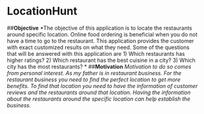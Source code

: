 # LocationHunt
##**Objective**
*The objective of this application is to locate the restaurants around specific location. Online food ordering is beneficial when you do not have a time to go to the restaurant. This application provides the customer with exact customized results on what they need. Some of the questions that will be answered with this application are 1) Which restaurants has higher ratings? 2) Which restaurant has the best cuisine in a city?  3) Which city has the most restaurants? *
##**Motivation**
*Motivation to do so comes from personal interest. As my father is in restaurant business. For the restaurant business you need to find the perfect location to get more benefits. To find that location you need to have the information of customer reviews and the restaurants around that location. Having the information about the restaurants around the specific location can help establish the business.*

